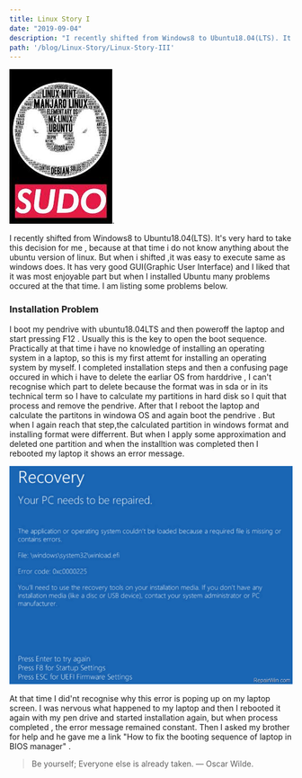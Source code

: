 ```yaml
---
title: Linux Story I
date: "2019-09-04"
description: "I recently shifted from Windows8 to Ubuntu18.04(LTS). It's....."
path: '/blog/Linux-Story/Linux-Story-III'
---
```

![Linux](./linux.jpg).

I recently shifted from Windows8 to Ubuntu18.04(LTS). It's very hard to take this decision for me , because at that time i do not know anything about the ubuntu version of linux. But when i shifted ,it was easy to execute same as windows does. It has very good GUI(Graphic User Interface) and I liked that it was most enjoyable part but when I installed  Ubuntu many problems occured at the that  time. I am listing some problems below.






### Installation Problem
I boot my pendrive with ubuntu18.04LTS and then  poweroff the laptop and start pressing F12 . Usually this is the key to open the boot sequence. Practically at that time i have no knowledge of installing an operating system in a laptop, so this is my first attemt for installing an operating system by myself. I completed installation steps and then a confusing page occured in which i have to delete the earliar OS from harddrive , I can't recognise which part to delete  because the format was  in sda or in its technical term so I have to calculate my partitions in hard disk so I quit that process and remove the pendrive. After that I reboot the laptop and calculate the partitons in windowa OS and again boot the pendrive . But when I again reach that step,the calculated partition in windows format and installing format were differrent. But when  I apply some approximation and deleted one partition and  when the installtion was  completed then I rebooted my laptop it shows an error message.

![error](./linux2.png)

At that time I did'nt recognise why this error is poping up on my  laptop screen. 
I was nervous what happened to my laptop and then I rebooted it  again with my pen drive and started installation again, but when process completed , the error message remained constant. Then I asked my brother for help and  he gave me a link "How to fix the booting sequence of laptop in BIOS manager" . 


>Be  yourself; Everyone else is already taken. 
> — Oscar Wilde.